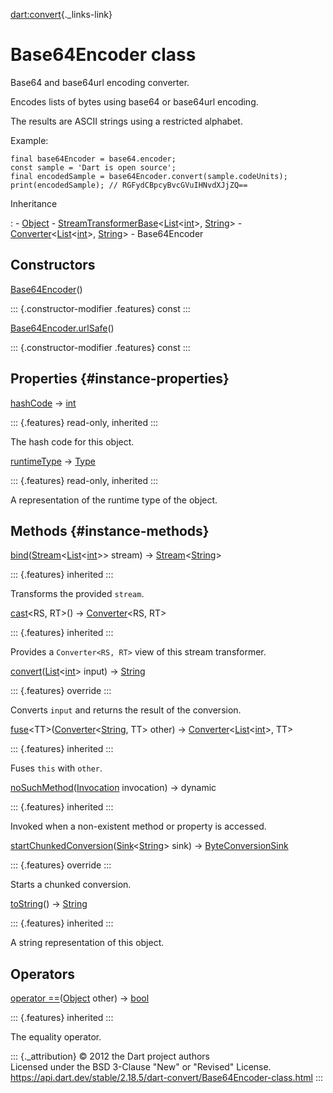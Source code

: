 [dart:convert](../dart-convert/dart-convert-library){._links-link}

Base64Encoder class
===================

Base64 and base64url encoding converter.

Encodes lists of bytes using base64 or base64url encoding.

The results are ASCII strings using a restricted alphabet.

Example:

``` {.language-dart data-language="dart"}
final base64Encoder = base64.encoder;
const sample = 'Dart is open source';
final encodedSample = base64Encoder.convert(sample.codeUnits);
print(encodedSample); // RGFydCBpcyBvcGVuIHNvdXJjZQ==
```

Inheritance

:   -   [Object](../dart-core/object-class)
    -   [StreamTransformerBase](../dart-async/streamtransformerbase-class)\<[List](../dart-core/list-class)\<[int](../dart-core/int-class)\>,
        [String](../dart-core/string-class)\>
    -   [Converter](converter-class)\<[List](../dart-core/list-class)\<[int](../dart-core/int-class)\>,
        [String](../dart-core/string-class)\>
    -   Base64Encoder

Constructors
------------

[Base64Encoder](base64encoder/base64encoder)()

::: {.constructor-modifier .features}
const
:::

[Base64Encoder.urlSafe](base64encoder/base64encoder.urlsafe)()

::: {.constructor-modifier .features}
const
:::

Properties {#instance-properties}
----------

[hashCode](../dart-core/object/hashcode) → [int](../dart-core/int-class)

::: {.features}
read-only, inherited
:::

The hash code for this object.

[runtimeType](../dart-core/object/runtimetype) →
[Type](../dart-core/type-class)

::: {.features}
read-only, inherited
:::

A representation of the runtime type of the object.

Methods {#instance-methods}
-------

[bind](converter/bind)([Stream](../dart-async/stream-class)\<[List](../dart-core/list-class)\<[int](../dart-core/int-class)\>\>
stream) →
[Stream](../dart-async/stream-class)\<[String](../dart-core/string-class)\>

::: {.features}
inherited
:::

Transforms the provided `stream`.

[cast](converter/cast)\<RS, RT\>() → [Converter](converter-class)\<RS,
RT\>

::: {.features}
inherited
:::

Provides a `Converter<RS, RT>` view of this stream transformer.

[convert](base64encoder/convert)([List](../dart-core/list-class)\<[int](../dart-core/int-class)\>
input) → [String](../dart-core/string-class)

::: {.features}
override
:::

Converts `input` and returns the result of the conversion.

[fuse](converter/fuse)\<TT\>([Converter](converter-class)\<[String](../dart-core/string-class),
TT\> other) →
[Converter](converter-class)\<[List](../dart-core/list-class)\<[int](../dart-core/int-class)\>,
TT\>

::: {.features}
inherited
:::

Fuses `this` with `other`.

[noSuchMethod](../dart-core/object/nosuchmethod)([Invocation](../dart-core/invocation-class)
invocation) → dynamic

::: {.features}
inherited
:::

Invoked when a non-existent method or property is accessed.

[startChunkedConversion](base64encoder/startchunkedconversion)([Sink](../dart-core/sink-class)\<[String](../dart-core/string-class)\>
sink) → [ByteConversionSink](byteconversionsink-class)

::: {.features}
override
:::

Starts a chunked conversion.

[toString](../dart-core/object/tostring)() →
[String](../dart-core/string-class)

::: {.features}
inherited
:::

A string representation of this object.

Operators
---------

[operator
==](../dart-core/object/operator_equals)([Object](../dart-core/object-class)
other) → [bool](../dart-core/bool-class)

::: {.features}
inherited
:::

The equality operator.

::: {._attribution}
© 2012 the Dart project authors\
Licensed under the BSD 3-Clause \"New\" or \"Revised\" License.\
<https://api.dart.dev/stable/2.18.5/dart-convert/Base64Encoder-class.html>
:::
